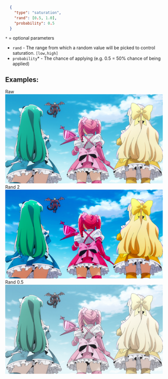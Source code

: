 ```json 
  {
    "type": "saturation",
    "rand": [0.5, 1.0],
    "probability": 0.5
  }
```
`*` = optional parameters

- `rand` - The range from which a random value will be picked to control saturation. `[low,high]`
- `probability`* - The chance of applying (e.g. 0.5 = 50% chance of being applied)
## Examples:
<div> Raw</div>
<img src="images/saturation/raw.png" title="raw_img">
<div> Rand 2</div>
<img src="images/saturation/rand_2.png" title="rand_2_img">
<div> Rand 0.5</div>
<img src="images/saturation/rand_0_5.png" title="rand_0_5_img">
